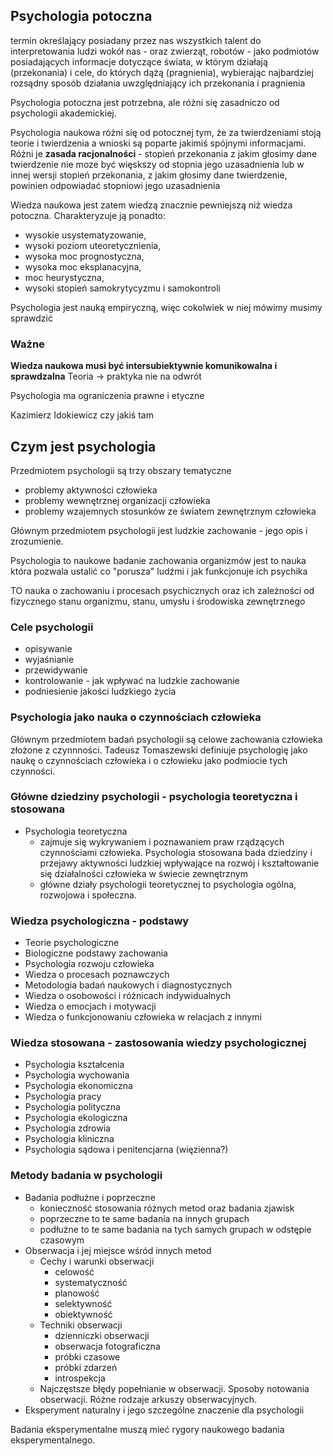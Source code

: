 ## Psychologia potoczna
termin określający posiadany przez nas wszystkich talent do interpretowania ludzi wokół nas - oraz zwierząt, robotów - jako podmiotów posiadających informacje dotyczące świata, w którym działają (przekonania) i cele, do których dążą (pragnienia), wybierając najbardziej rozsądny sposób działania uwzględniający ich przekonania i pragnienia

Psychologia potoczna jest potrzebna, ale różni się zasadniczo od psychologii akademickiej. 

Psychologia naukowa różni się od potocznej tym, że za twierdzeniami stoją teorie i twierdzenia a wnioski są poparte jakimiś spójnymi informacjami. 
Różni je **zasada racjonalności** - stopień przekonania z jakim głosimy dane twierdzenie nie moze być więskszy od stopnia jego uzasadnienia lub w innej wersji stopień przekonania, z jakim głosimy dane twierdzenie, powinien odpowiadać stopniowi jego uzasadnienia

Wiedza naukowa jest zatem wiedzą znacznie pewniejszą niż wiedza potoczna. Charakteryzuje ją ponadto:
- wysokie usystematyzowanie, 
- wysoki poziom uteoretycznienia, 
- wysoka moc prognostyczna, 
- wysoka moc eksplanacyjna, 
- moc heurystyczna, 
- wysoki stopień samokrytycyzmu i samokontroli

Psychologia jest nauką empiryczną, więc cokolwiek w niej mówimy musimy sprawdzić

### Ważne
**Wiedza naukowa musi być intersubiektywnie komunikowalna i sprawdzalna**
Teoria -> praktyka nie na odwrót

Psychologia ma ograniczenia prawne i etyczne

Kazimierz Idokiewicz czy jakiś tam

## Czym jest psychologia
Przedmiotem psychologii są trzy obszary tematyczne 
- problemy aktywności człowieka
- problemy wewnętrznej organizacji człowieka
- problemy wzajemnych stosunków ze światem zewnętrznym człowieka

Głównym przedmiotem psychologii jest ludzkie zachowanie - jego opis i zrozumienie. 

Psychologia to naukowe badanie zachowania organizmów jest to nauka która pozwala ustalić co "porusza" ludźmi i jak funkcjonuje ich psychika

TO nauka o zachowaniu i procesach psychicznych oraz ich zależności od fizycznego stanu organizmu, stanu, umysłu i środowiska zewnętrznego

### Cele psychologii
- opisywanie
- wyjaśnianie
- przewidywanie
- kontrolowanie - jak wpływać na ludzkie zachowanie
- podniesienie jakości ludzkiego życia
### Psychologia jako nauka o czynnościach człowieka
Głównym przedmiotem badań psychologii są celowe zachowania człowieka złożone z czynnności. Tadeusz Tomaszewski definiuje psychologię jako naukę o czynnościach człowieka i o człowieku jako podmiocie tych czynności.

### Główne dziedziny psychologii - psychologia teoretyczna i stosowana
- Psychologia teoretyczna 
	- zajmuje się wykrywaniem i poznawaniem praw rządzących czynnościami człowieka. Psychologia stosowana bada dziedziny i przejawy aktywności ludzkiej wpływające na rozwój i kształtowanie się działalności człowieka w świecie zewnętrznym
	- główne działy psychologii teoretycznej to psychologia ogólna, rozwojowa i społeczna. 
### Wiedza psychologiczna - podstawy
- Teorie psychologiczne
- Biologiczne podstawy zachowania
- Psychologia rozwoju człowieka
- Wiedza o procesach poznawczych
- Metodologia badań naukowych i diagnostycznych
- Wiedza o osobowości i różnicach indywidualnych
- Wiedza o emocjach i motywacji
- Wiedza o funkcjonowaniu człowieka w relacjach z innymi
### Wiedza stosowana - zastosowania wiedzy psychologicznej
- Psychologia kształcenia
- Psychologia wychowania
- Psychologia ekonomiczna
- Psychologia pracy
- Psychologia polityczna
- Psychologia ekologiczna
- Psychologia zdrowia
- Psychologia kliniczna
- Psychologia sądowa i penitencjarna (więzienna?)
### Metody badania w psychologii
- Badania podłużne i poprzeczne
	- konieczność stosowania różnych metod oraz badania zjawisk
	- poprzeczne to te same badania na innych grupach 
	- podłużne to te same badania na tych samych grupach w odstępie czasowym
- Obserwacja i jej miejsce wśród innych metod
	- Cechy i warunki obserwacji
		- celowość
		- systematyczność
		- planowość
		- selektywność
		- obiektywność
	- Techniki obserwacji
		- dzienniczki obserwacji
		- obserwacja fotograficzna
		- próbki czasowe
		- próbki zdarzeń
		- introspekcja
	- Najczęstsze błędy popełnianie w obserwacji. Sposoby notowania obserwacji. Różne rodzaje arkuszy obserwacyjnych.
- Eksperyment naturalny i jego szczególne znaczenie dla psychologii

Badania eksperymentalne muszą mieć rygory naukowego badania eksperymentalnego. 
